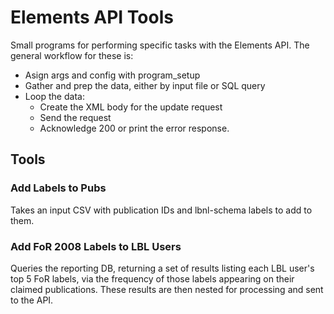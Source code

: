 # Elements API Tools

Small programs for performing specific tasks with the Elements API. The general workflow for these is:
- Asign args and config with program_setup
- Gather and prep the data, either by input file or SQL query
- Loop the data:
    - Create the XML body for the update request
    - Send the request
    - Acknowledge 200 or print the error response.
 
## Tools

### Add Labels to Pubs
Takes an input CSV with publication IDs and lbnl-schema labels to add to them.

### Add FoR 2008 Labels to LBL Users
Queries the reporting DB, returning a set of results listing each LBL user's top 5 FoR labels, via the frequency of those labels appearing on their claimed publications. These results are then nested for processing and sent to the API.
